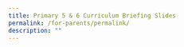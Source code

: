 ```yaml
---
title: Primary 5 & 6 Curriculum Briefing Slides
permalink: /for-parents/permalink/
description: ""
---
```

